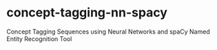 # concept-tagging-nn-spacy
Concept Tagging Sequences using Neural Networks and spaCy Named Entity Recognition Tool
